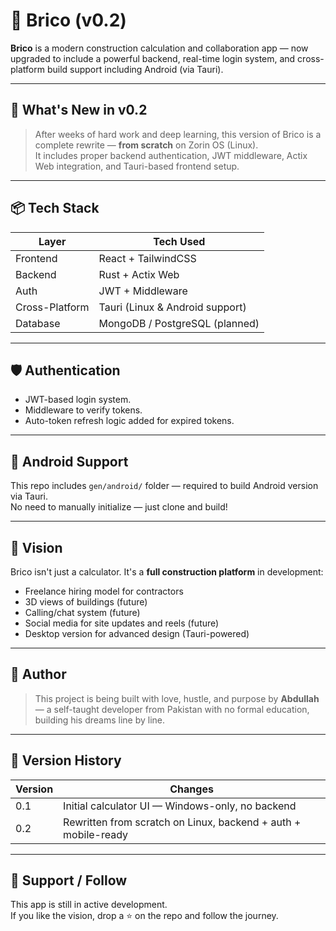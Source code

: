 # 🧱 Brico (v0.2)

**Brico** is a modern construction calculation and collaboration app — now upgraded to include a powerful backend, real-time login system, and cross-platform build support including Android (via Tauri).

---

## 🚀 What's New in v0.2

> After weeks of hard work and deep learning, this version of Brico is a complete rewrite — **from scratch** on Zorin OS (Linux).  
> It includes proper backend authentication, JWT middleware, Actix Web integration, and Tauri-based frontend setup.

---

## 📦 Tech Stack

| Layer        | Tech Used         |
|--------------|------------------|
| Frontend     | React + TailwindCSS |
| Backend      | Rust + Actix Web |
| Auth         | JWT + Middleware |
| Cross-Platform | Tauri (Linux & Android support) |
| Database     | MongoDB / PostgreSQL (planned) |

---

## 🛡 Authentication

- JWT-based login system.
- Middleware to verify tokens.
- Auto-token refresh logic added for expired tokens.

---

## 📱 Android Support

This repo includes `gen/android/` folder — required to build Android version via Tauri.  
No need to manually initialize — just clone and build!

---

## 🧠 Vision

Brico isn't just a calculator. It's a **full construction platform** in development:

- Freelance hiring model for contractors
- 3D views of buildings (future)
- Calling/chat system (future)
- Social media for site updates and reels (future)
- Desktop version for advanced design (Tauri-powered)

---

## 💪 Author

> This project is being built with love, hustle, and purpose by **Abdullah** — a self-taught developer from Pakistan with no formal education, building his dreams line by line.

---

## 🧠 Version History

| Version | Changes |
|---------|---------|
| 0.1     | Initial calculator UI — Windows-only, no backend |
| 0.2     | Rewritten from scratch on Linux, backend + auth + mobile-ready |

---

## 🌟 Support / Follow

This app is still in active development.  
If you like the vision, drop a ⭐ on the repo and follow the journey.


